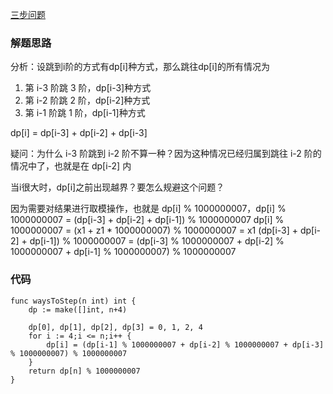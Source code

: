 [三步问题](https://leetcode-cn.com/problems/three-steps-problem-lcci/)
### 解题思路
分析：设跳到i阶的方式有dp[i]种方式，那么跳往dp[i]的所有情况为
1. 第 i-3 阶跳 3 阶，dp[i-3]种方式
2. 第 i-2 阶跳 2 阶，dp[i-2]种方式
3. 第 i-1 阶跳 1 阶，dp[i-1]种方式

dp[i] = dp[i-3] + dp[i-2] + dp[i-3]

疑问：为什么 i-3 阶跳到 i-2 阶不算一种？因为这种情况已经归属到跳往 i-2 阶的情况中了，也就是在 dp[i-2] 内

当i很大时，dp[i]之前出现越界？要怎么规避这个问题？

因为需要对结果进行取模操作，也就是 dp[i] % 1000000007，dp[i] % 1000000007 = (dp[i-3] + dp[i-2] + dp[i-1]) % 1000000007
dp[i] % 1000000007 = (x1 + z1 * 1000000007) % 1000000007 = x1
(dp[i-3] + dp[i-2] + dp[i-1]) % 1000000007 = (dp[i-3] % 1000000007 + dp[i-2] % 1000000007 + dp[i-1] % 1000000007) % 1000000007
### 代码

```golang
func waysToStep(n int) int {
    dp := make([]int, n+4)

    dp[0], dp[1], dp[2], dp[3] = 0, 1, 2, 4
    for i := 4;i <= n;i++ {
        dp[i] = (dp[i-1] % 1000000007 + dp[i-2] % 1000000007 + dp[i-3] % 1000000007) % 1000000007
    } 
    return dp[n] % 1000000007
}

```
